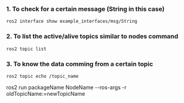 ### 1. To check for a certain message (String in this case) 
``` 
ros2 interface show example_interfaces/msg/String

``` 



### 2. To list the active/alive topics similar to nodes command

``` 
ros2 topic list

```

### 3. To know the data comming from a certain topic

``` 
ros2 topic echo /topic_name

``` 


  ros2 run packageName NodeName --ros-args -r oldTopicName:=newTopicName
